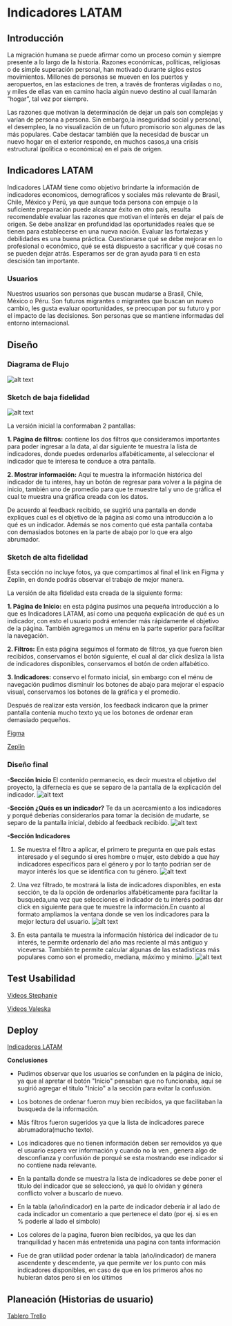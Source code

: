 # Indicadores LATAM

## Introducción

La migración humana se puede afirmar como un proceso común y siempre presente a lo largo de la historia. Razones económicas, políticas, religiosas o de simple superación personal, han motivado durante siglos estos movimientos. Millones de personas se mueven en los puertos y aeropuertos, en las estaciones de tren, a través de fronteras vigiladas o no, y miles de ellas van en camino hacia algún nuevo destino al cual llamarán “hogar”, tal vez por siempre.

Las razones que motivan la determinación de dejar un país son complejas y varían de persona a persona. Sin embargo,la inseguridad social y personal, el desempleo, la no visualización de un futuro promisorio son algunas de las más populares. Cabe destacar también que la necesidad de buscar un nuevo hogar en el exterior responde, en muchos casos,a una crisis estructural (política o económica) en el país de origen.


## Indicadores LATAM

Indicadores LATAM tiene como objetivo brindarte la información de indicadores economicos, demograficos y sociales más relevante de Brasil, Chile, México y Perú, ya que aunque toda persona con empuje o la suficiente preparación puede alcanzar éxito en otro país, resulta recomendable evaluar las razones que motivan el interés en dejar el país de origen. Se debe analizar en profundidad las oportunidades reales que se tienen para establecerse en una nueva nación. Evaluar las fortalezas y debilidades es una buena práctica. Cuestionarse qué se debe mejorar en lo profesional o económico, qué se está dispuesto a sacrificar y qué cosas no se pueden dejar atrás.
Esperamos ser de gran ayuda para ti en esta descisión tan importante.



### Usuarios 

Nuestros usuarios son personas que buscan mudarse a Brasil, Chile, México o Péru.
Son futuros migrantes o migrantes que buscan un nuevo cambio, les gusta evaluar oportunidades, se preocupan por su futuro y por el impacto de las decisiones. Son personas que se mantiene informadas del entorno internacional.


## Diseño

### Diagrama de Flujo
![alt text]()

### Sketch de baja fidelidad
![alt text](Images/Baja-fidelidad.jpeg)

La versión inicial la conformaban 2 pantallas:

**1. Página de filtros:**  contiene los dos filtros que consideramos importantes para poder ingresar a la data, al dar siguiente te muestra la lista de indicadores, donde puedes ordenarlos alfabéticamente, al seleccionar el indicador que te interesa te conduce a otra pantalla.

**2. Mostrar información:** Aquí te muestra la información histórica del indicador de tu interes, hay un botón de regresar para volver a la página de inicio, también uno de promedio para que te muestre tal y uno de gráfica el cual te muestra una gráfica creada con los datos.


De acuerdo al feedback recibido, se sugirió una pantalla en donde expliques cual es el objetivo de la página asi como una introducción a lo qué es un indicador. Además se nos comento qué esta pantalla contaba con demasiados botones en la parte de abajo por lo que era algo abrumador.

###  Sketch de alta fidelidad

Esta sección no incluye fotos, ya que compartimos al final el link en Figma y Zeplin, en donde podrás observar el trabajo de mejor manera.

La versión de alta fidelidad esta creada de la siguiente forma:

**1. Página de Inicio:**  en esta página pusimos una pequeña introducción a lo que es Indicadores LATAM, así como una pequeña explicación de qué es un indicador, con esto el usuario podrá entender más rápidamente el objetivo de la página. También agregamos un ménu en la parte superior para facilitar la navegación.

**2. Filtros:** En esta página seguimos el formato de filtros, ya que fueron bien recibidos, conservamos el botón siguiente, el cual al dar click desliza la lista de indicadores disponibles, conservamos el botón de orden alfabético.

**3. Indicadores:** conservo el formato inicial, sin embargo con el ménu de navegación pudimos disminuir los botones de abajo para mejorar el espacio visual, conservamos los botones de la gráfica y el promedio.


Después de realizar esta versión, los feedback indicaron que la primer pantalla contenia mucho texto yq ue los botones de ordenar eran demasiado pequeños.

[Figma](https://www.figma.com/file/K3fbFcsHsHs7Z2xTWSGCNlR4/Indicadores-LATAM?node-id=0%3A1)

[Zeplin](https://zpl.io/scene/VkGvz45)



###  Diseño final
**-Sección Inicio** 
El contenido permanecio, es decir muestra el objetivo del proyecto, la difernecia es que se separo de la pantalla de la explicación del indicador.
![alt text](Images/Screens/Inicio.png)

**-Sección ¿Qués es un indicador?** 
Te da un acercamiento a los indicadores y porqué deberías considerarlos para tomar la decisión de mudarte, se separo de la pantalla inicial, debido al feedback recibido.
![alt text](Images/Screens/Que-es.png)

**-Sección Indicadores** 
   1. Se muestra el filtro a aplicar, el primero te pregunta en que país estas interesado y el segundo si eres hombre o mujer, esto debido a que hay indicadores específicos para el género y por lo tanto podrían ser de mayor interés los que se identifica con tu género.
![alt text](Images/Screens/Filtro.png)



  2. Una vez filtrado, te mostrará la lista de indicadores disponibles, en esta sección, te da la opción de ordenarlos alfabéticamente para facilitar la busqueda,una vez que selecciones el indicador de tu interés podras dar click en siguiente para que te muestre la información.En cuanto al formato ampliamos la ventana donde se ven los indicadores para la mejor lectura del usuario.
![alt text](Images/Screens/Indicadores.png)



  3. En esta pantalla te muestra la información histórica del indicador de tu interés, te permite ordenarlo del año mas reciente al más antiguo y viceversa. También te permite calcular algunas de las estadisticas más populares como son el promedio, mediana, máximo y minimo.
![alt text](Images/Screens/Indices-historicos.png)


## Test Usabilidad

[Videos Stephanie](https://useloom.com/share/folder/4474fe9dda3c4d73a6704687fdc5d718)

[Videos Valeska]()



## Deploy

[Indicadores LATAM]()



**Conclusiones** 

- Pudimos observar que los usuarios se confunden en la página de inicio, ya que al apretar el botón "Inicio" pensaban que no funcionaba, aquí se sugirió agregar el titulo "Inicio" a la sección para evitar la confusión.

- Los botones de ordenar fueron muy bien recibidos, ya que facilitaban la busqueda de la información.

- Más filtros fueron sugeridos ya que la lista de indicadores parece abrumadora(mucho texto).

- Los indicadores que no tienen información deben ser removidos ya que el usuario espera ver información y cuando no la ven , genera algo de desconfianza y confusión de porqué se esta mostrando ese indicador si no contiene nada relevante.

- En la pantalla donde se muestra la lista de indicadores se debe poner el titulo del indicador que se seleccionó, ya qué lo olvidan y génera conflicto volver a buscarlo de nuevo.

- En la tabla (año/indicador) en la parte de indicador debería ir al lado de cada indicador un comentario a que pertenece el dato (por ej. si es en % poderle al lado el simbolo)

- Los colores de la pagina, fueron bien recibidos, ya que les dan tranquilidad y hacen más entretenida una pagina con tanta información 

- Fue de gran utilidad poder ordenar la tabla (año/indicador) de manera ascendente y descendente, ya que permite ver los punto con más indicadores disponibles, en caso de que en los primeros años no hubieran datos pero si en los últimos


## Planeación (Historias de usuario)

[Tablero Trello](https://trello.com/invite/b/VwgQj4sx/e8953407ee31a5538753348ace769f28/data-lovers)



